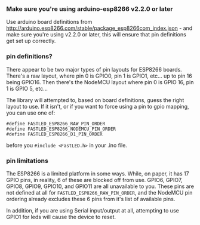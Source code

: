### Make sure you're using arduino-esp8266 v2.2.0 or later

Use arduino board definitions from http://arduino.esp8266.com/stable/package_esp8266com_index.json - and make sure you're using v2.2.0 or later, this will ensure that pin definitions get set up correctly.

### pin definitions?

There appear to be two major types of pin layouts for ESP8266 boards.  There's a raw layout, where pin 0 is GPIO0, pin 1 is GPIO1, etc... up to pin 16 being GPIO16.  Then there's the NodeMCU layout where pin 0 is GPIO 16, pin 1 is GPIO 5, etc... 

The library will attempted to, based on board definitions, guess the right layout to use.  If it isn't, or if you want to force using a pin to gpio mapping, you can use one of:

```
#define FASTLED_ESP8266_RAW_PIN_ORDER
#define FASTLED_ESP8266_NODEMCU_PIN_ORDER
#define FASTLED_ESP8266_D1_PIN_ORDER
```

before you `#include <FastLED.h>` in your .ino file.

### pin limitations

The ESP8266 is a limited platform in some ways.  While, on paper, it has 17 GPIO pins, in reality, 6 of these are blocked off from use.  GPIO6, GPIO7, GPIO8, GPIO9, GPIO10, and GPIO11 are all unavailable to you.  These pins are not defined at all for `FASTLED_ESP8266_RAW_PIN_ORDER`, and the NodeMCU pin ordering already excludes these 6 pins from it's list of available pins.

In addition, if you are using Serial input/output at all, attempting to use GPIO1 for leds will cause the device to reset.  